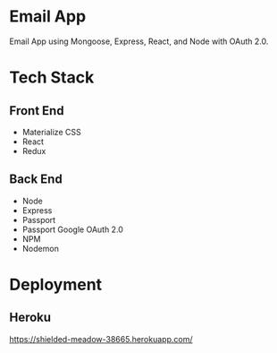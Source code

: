 # Email App

Email App using Mongoose, Express, React, and Node with OAuth 2.0.

# Tech Stack

## Front End

- Materialize CSS
- React 
- Redux

## Back End

- Node
- Express
- Passport
- Passport Google OAuth 2.0
- NPM
- Nodemon

# Deployment

## Heroku

https://shielded-meadow-38665.herokuapp.com/
